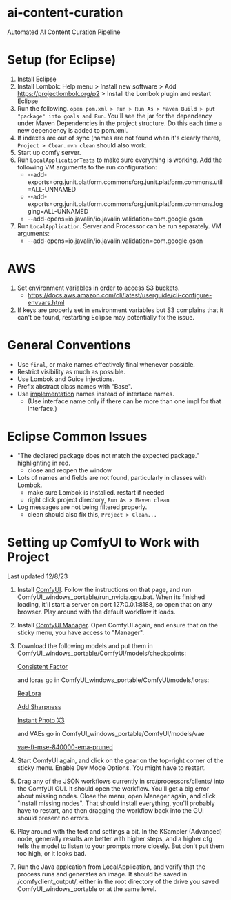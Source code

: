 # ai-content-curation

Automated AI Content Curation Pipeline

# Setup (for Eclipse)

1. Install Eclipse
2. Install Lombok: Help menu > Install new software > Add https://projectlombok.org/p2 > Install the Lombok plugin and restart Eclipse
3. Run the following. `open pom.xml > Run > Run As > Maven Build > put "package" into goals and Run`. You'll see the jar for the dependency under Maven Dependencies in the project structure. Do this each time a new dependency is added to pom.xml.
4. If indexes are out of sync (names are not found when it's clearly there), `Project > Clean`. `mvn clean` should also work.
5. Start up comfy server.
6. Run `LocalApplicationTests` to make sure everything is working. Add the following VM arguments to the run configuration:
	* --add-exports=org.junit.platform.commons/org.junit.platform.commons.util=ALL-UNNAMED
	* --add-exports=org.junit.platform.commons/org.junit.platform.commons.logging=ALL-UNNAMED
	* --add-opens=io.javalin/io.javalin.validation=com.google.gson
7. Run `LocalApplication`. Server and Processor can be run separately. VM arguments:
	* --add-opens=io.javalin/io.javalin.validation=com.google.gson
	
# AWS

1. Set environment variables in order to access S3 buckets.
	* https://docs.aws.amazon.com/cli/latest/userguide/cli-configure-envvars.html
2. If keys are properly set in environment variables but S3 complains that it can't be found, restarting Eclipse may potentially fix the issue.

# General Conventions

- Use `final`, or make names effectively final whenever possible.
- Restrict visibility as much as possible.
- Use Lombok and Guice injections.
- Prefix abstract class names with "Base".
- Use <ins>implementation</ins> names instead of interface names.
     * (Use interface name only if there can be more than one impl for that interface.)

# Eclipse Common Issues

- "The declared package does not match the expected package." highlighting in red.
  - close and reopen the window
- Lots of names and fields are not found, particularly in classes with Lombok.
  - make sure Lombok is installed. restart if needed
  - right click project directory, `Run As > Maven clean`
- Log messages are not being filtered properly.
  - clean should also fix this, `Project > Clean...`

# Setting up ComfyUI to Work with Project

Last updated 12/8/23

1. Install [ComfyUI](https://github.com/comfyanonymous/ComfyUI). Follow the instructions on that page, and run ComfyUI_windows_portable/run_nvidia.gpu.bat. When its finished loading, it'll start a server on port 127:0.0.1:8188, so open that on any browser. Play around with the default workflow it loads.
2. Install [ComfyUI Manager](https://github.com/ltdrdata/ComfyUI-Manager). Open ComfyUI again, and ensure that on the sticky menu, you have access to "Manager".
3. Download the following models and put them in ComfyUI_windows_portable/ComfyUI/models/checkpoints:

   [Consistent Factor](https://civitai.com/models/9114/consistent-factor-euclid)

   and loras go in ComfyUI_windows_portable/ComfyUI/models/loras:

   [ReaLora](https://civitai.com/models/137258/realorarealistic-skin-texture)

   [Add Sharpness](https://civitai.com/models/69267?modelVersionId=76092)

   [Instant Photo X3](https://civitai.com/models/52652?modelVersionId=102533)

   and VAEs go in ComfyUI_windows_portable/ComfyUI/models/vae

   [vae-ft-mse-840000-ema-pruned](https://huggingface.co/stabilityai/sd-vae-ft-mse-original/blob/main/vae-ft-mse-840000-ema-pruned.safetensors)

4. Start ComfyUI again, and click on the gear on the top-right corner of the sticky menu. Enable Dev Mode Options. You might have to restart.
5. Drag any of the JSON workflows currently in src/processors/clients/ into the ComfyUI GUI. It should open the workflow. You'll get a big error about missing nodes. Close the menu, open Manager again, and click "install missing nodes". That should install everything, you'll probably have to restart, and then dragging the workflow back into the GUI should present no errors.
6. Play around with the text and settings a bit. In the KSampler (Advanced) node, generally results are better with higher steps, and a higher cfg tells the model to listen to your prompts more closely. But don't put them too high, or it looks bad.
7. Run the Java applcation from LocalApplication, and verify that the process runs and generates an image. It should be saved in /comfyclient_output/, either in the root directory of the drive you saved ComfyUI_windows_portable or at the same level.
